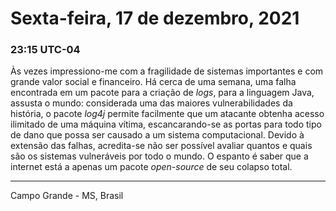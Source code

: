 # Sexta-feira, 17 de dezembro, 2021

### 23:15 UTC-04

Às vezes impressiono-me com a fragilidade de sistemas importantes e com grande valor
social e financeiro. Há cerca de uma semana, uma falha encontrada em um pacote para
a criação de _logs_, para a linguagem Java, assusta o mundo: considerada uma das
maiores vulnerabilidades da história, o pacote _log4j_ permite facilmente que um
atacante obtenha acesso ilimitado de uma máquina vítima, escancarando-se as portas
para todo tipo de dano que possa ser causado a um sistema computacional. Devido
à extensão das falhas, acredita-se não ser possível avaliar quantos e quais são os
sistemas vulneráveis por todo o mundo. O espanto é saber que a internet está a apenas
um pacote _open-source_ de seu colapso total.

---

Campo Grande - MS, Brasil
